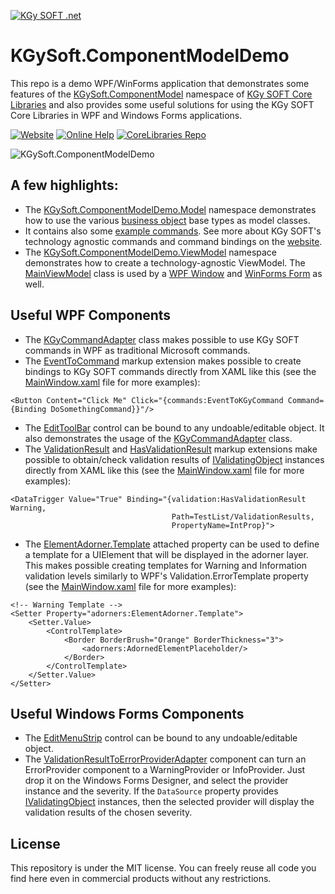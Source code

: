 [![KGy SOFT .net](https://docs.kgysoft.net/corelibraries/icons/logo.png)](https://kgysoft.net)

# KGySoft.ComponentModelDemo
This repo is a demo WPF/WinForms application that demonstrates some features of the [KGySoft.ComponentModel](http://docs.kgysoft.net/corelibraries/?topic=html/N_KGySoft_ComponentModel.htm) namespace of [KGy SOFT Core Libraries](https://kgysoft.net/corelibraries) and also provides some useful solutions for using the KGy SOFT Core Libraries in WPF and Windows Forms applications.

[![Website](https://img.shields.io/website/https/kgysoft.net/corelibraries.svg)](https://kgysoft.net/corelibraries)
[![Online Help](https://img.shields.io/website/https/docs.kgysoft.net/corelibraries.svg?label=online%20help&up_message=available)](https://docs.kgysoft.net/corelibraries)
[![CoreLibraries Repo](https://img.shields.io/github/repo-size/koszeggy/KGySoft.CoreLibraries.svg?label=CoreLibraries)](https://github.com/koszeggy/KGySoft.CoreLibraries)

![KGySoft.ComponentModelDemo](https://kgysoft.net/images/KGySoft.ComponentModelDemo.jpg)

## A few highlights:
* The [KGySoft.ComponentModelDemo.Model](https://github.com/koszeggy/KGySoft.ComponentModelDemo/tree/master/KGySoft.ComponentModelDemo/Model) namespace demonstrates how to use the various [business object](https://kgysoft.net/corelibraries#business-objects) base types as model classes.
* It contains also some [example commands](https://github.com/koszeggy/KGySoft.ComponentModelDemo/blob/master/KGySoft.ComponentModelDemo/Model/Commands.cs). See more about KGy SOFT's technology agnostic commands and command bindings on the [website](https://kgysoft.net/corelibraries#command-binding).
* The [KGySoft.ComponentModelDemo.ViewModel](https://github.com/koszeggy/KGySoft.ComponentModelDemo/tree/master/KGySoft.ComponentModelDemo/ViewModel) namespace demonstrates how to create a technology-agnostic ViewModel. The [MainViewModel](https://github.com/koszeggy/KGySoft.ComponentModelDemo/tree/master/KGySoft.ComponentModelDemo/ViewModel/MainViewModel.cs) class is used by a [WPF Window](https://github.com/koszeggy/KGySoft.ComponentModelDemo/blob/master/KGySoft.ComponentModelDemo/ViewWpf/Windows/MainWindow.xaml) and [WinForms Form](https://github.com/koszeggy/KGySoft.ComponentModelDemo/blob/master/KGySoft.ComponentModelDemo/ViewWinForms/Forms/MainForm.cs) as well.

## Useful WPF Components
* The [KGyCommandAdapter](https://github.com/koszeggy/KGySoft.ComponentModelDemo/blob/master/KGySoft.ComponentModelDemo/ViewWpf/Commands/KGyCommandAdapter.cs) class makes possible to use KGy SOFT commands in WPF as traditional Microsoft commands.
* The [EventToCommand](https://github.com/koszeggy/KGySoft.ComponentModelDemo/blob/master/KGySoft.ComponentModelDemo/ViewWpf/Commands/EventToKGyCommandExtension.cs) markup extension makes possible to create bindings to KGy SOFT commands directly from XAML like this (see the [MainWindow.xaml](https://github.com/koszeggy/KGySoft.ComponentModelDemo/blob/master/KGySoft.ComponentModelDemo/ViewWpf/Windows/MainWindow.xaml) file for more examples):
```xaml
<Button Content="Click Me" Click="{commands:EventToKGyCommand Command={Binding DoSomethingCommand}}"/>
```
* The [EditToolBar](https://github.com/koszeggy/KGySoft.ComponentModelDemo/blob/master/KGySoft.ComponentModelDemo/ViewWpf/Controls/EditToolBar.xaml.cs) control can be bound to any undoable/editable object. It also demonstrates the usage of the [KGyCommandAdapter](https://github.com/koszeggy/KGySoft.ComponentModelDemo/blob/master/KGySoft.ComponentModelDemo/ViewWpf/Commands/KGyCommandAdapter.cs) class.
* The [ValidationResult](https://github.com/koszeggy/KGySoft.ComponentModelDemo/blob/master/KGySoft.ComponentModelDemo/ViewWpf/Validation/ValidationBindingExtension.cs) and [HasValidationResult](https://github.com/koszeggy/KGySoft.ComponentModelDemo/blob/master/KGySoft.ComponentModelDemo/ViewWpf/Validation/HasValidationResultExtension.cs) markup extensions make possible to obtain/check validation results of [IValidatingObject](http://docs.kgysoft.net/corelibraries/?topic=html/T_KGySoft_ComponentModel_IValidatingObject.htm) instances directly from XAML like this (see the [MainWindow.xaml](https://github.com/koszeggy/KGySoft.ComponentModelDemo/blob/master/KGySoft.ComponentModelDemo/ViewWpf/Windows/MainWindow.xaml) file for more examples):
```xaml
<DataTrigger Value="True" Binding="{validation:HasValidationResult Warning,
                                    Path=TestList/ValidationResults,
                                    PropertyName=IntProp}">
```
* The [ElementAdorner.Template](https://github.com/koszeggy/KGySoft.ComponentModelDemo/blob/master/KGySoft.ComponentModelDemo/ViewWpf/Adorners/ElementAdorner.cs) attached property can be used to define a template for a UIElement that will be displayed in the adorner layer. This makes possible creating templates for Warning and Information validation levels similarly to WPF's Validation.ErrorTemplate property (see the [MainWindow.xaml](https://github.com/koszeggy/KGySoft.ComponentModelDemo/blob/master/KGySoft.ComponentModelDemo/ViewWpf/Windows/MainWindow.xaml) file for more examples):
```xaml
<!-- Warning Template -->
<Setter Property="adorners:ElementAdorner.Template">
    <Setter.Value>
        <ControlTemplate>
            <Border BorderBrush="Orange" BorderThickness="3">
                <adorners:AdornedElementPlaceholder/>
            </Border>
        </ControlTemplate>
    </Setter.Value>
</Setter>
```

## Useful Windows Forms Components
* The [EditMenuStrip](https://github.com/koszeggy/KGySoft.ComponentModelDemo/blob/master/KGySoft.ComponentModelDemo/ViewWinForms/Controls/EditMenuStrip.cs) control can be bound to any undoable/editable object.
* The [ValidationResultToErrorProviderAdapter](https://github.com/koszeggy/KGySoft.ComponentModelDemo/blob/master/KGySoft.ComponentModelDemo/ViewWinForms/Components/ValidationResultToErrorProviderAdapter.cs) component can turn an ErrorProvider component to a WarningProvider or InfoProvider. Just drop it on the Windows Forms Designer, and select the provider instance and the severity. If the `DataSource` property provides [IValidatingObject](http://docs.kgysoft.net/corelibraries/?topic=html/T_KGySoft_ComponentModel_IValidatingObject.htm) instances, then the selected provider will display the validation results of the chosen severity.

## License
This repository is under the MIT license. You can freely reuse all code you find here even in commercial products without any restrictions.
